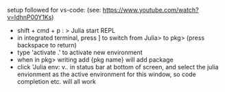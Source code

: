 setup followed for vs-code: 
(see: https://www.youtube.com/watch?v=IdhnP00Y1Ks)
- shift + cmd + p : > Julia start REPL
- in integrated terminal, press ] to switch from Julia> to pkg> (press backspace to return)
- type 'activate .' to activate new environment
- when in pkg> writing add {pkg name} will add package 
- click 'Julia env: v._._ in status bar at bottom of screen, and select the julia envionment as the active environment for this window, so code completion etc. will all work
